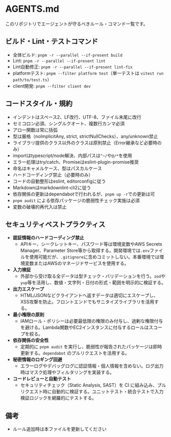 # AGENTS.md

このリポジトリでエージェントが守るべきルール・コマンド一覧です。

## ビルド・Lint・テストコマンド

- 全体ビルド: `pnpm -r --parallel --if-present build`
- Lint: `pnpm -r --parallel --if-present lint`
- Lint自動修正: `pnpm -r --parallel --if-present lint-fix`
- platformテスト: `pnpm --filter platform test`（単一テストは `vitest run path/to/test.ts`）
- client開発: `pnpm --filter client dev`

## コードスタイル・規約

- インデントはスペース2、LF改行、UTF-8、ファイル末尾に改行
- セミコロン必須、シングルクオート、複数行カンマ必須
- アロー関数は常に括弧
- 型は厳格（noImplicitAny, strict, strictNullChecks）、any/unknown禁止
- ライブラリ提供のクラス以外のクラスは原則禁止（Error継承など必要時のみ）
- importはtypescript/node解決、内部パスは`^~/`や`@/*`を使用
- エラー処理はtry/catch、Promiseはeslint-plugin-promise推奨
- 命名はキャメルケース、型はパスカルケース
- ハードコーディング禁止（必要時のみ）
- コードの自動整形はeslint, editorconfigに従う
- Markdownはmarkdownlint-cli2に従う
- 依存関係の更新はdependabotで行われるが、`pnpm up -r`での更新は可
- `pnpm audit` による依存パッケージの脆弱性チェック実施は必須
- 変数の破壊的再代入は禁止

## セキュリティベストプラクティス

- **認証情報のハードコーディング禁止**
  - APIキー、シークレットキー、パスワード等は環境変数やAWS Secrets Manager、Parameter Store等から取得する。開発環境では`.env`ファイルを使用可能だが、`.gitignore`に含めコミットしない。本番環境では環境変数またはAWSのマネージドサービスを使用する。
- **入力検証**
  - 外部から受け取る全データは型チェック・バリデーションを行う。`zod`や`yup`等を活用し、数値・文字列・日付の形式・範囲を明示的に検証する。
- **出力エスケープ**
  - HTML/JSONなどクライアントへ返すデータは適切にエスケープし、XSS攻撃を防止。フロントエンドでもサニタイズライブラリを活用する。
- **最小権限の原則**
  - IAMロール・ポリシーは必要最低限の権限のみ付与し、過剰な権限付与を避ける。Lambda関数やEC2インスタンスに付与するロールはスコープを絞る。
- **依存関係の安全性**
  - 定期的に `pnpm audit` を実行し、脆弱性が報告されたパッケージは即時更新する。`dependabot` のプルリクエストを活用する。
- **秘密情報のロギング回避**
  - エラーログやデバッグログに認証情報・個人情報を含めない。ログ出力時はマスク処理やフィルタリングを実装する。
- **コードレビューと自動テスト**
  - セキュリティチェック（Static Analysis, SAST）を CI に組み込み、プルリクエスト時に自動的に検証する。ユニットテスト・統合テストで入力検証ロジックを網羅的にテストする。

## 備考

- ルール追加時は本ファイルを更新してください
